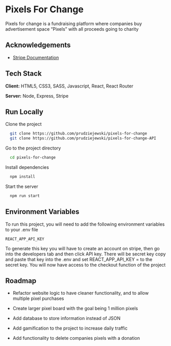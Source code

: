 # Pixels For Change 

Pixels for change is a fundraising platform where companies buy advertisement space “Pixels” with all proceeds going to charity


## Acknowledgements

 - [Stripe Documentation](https://stripe.com/docs)
 

## Tech Stack

**Client:** HTML5, CSS3, SASS, Javascript, React, React Router

**Server:** Node, Express, Stripe


## Run Locally

Clone the project

```bash
  git clone https://github.com/prudziejewski/pixels-for-change
  git clone https://github.com/prudziejewski/pixels-for-change-API
```

Go to the project directory

```bash
  cd pixels-for-change
```

Install dependencies

```bash
  npm install
```

Start the server

```bash
  npm run start
```

## Environment Variables

To run this project, you will need to add the following environment variables to your .env file

`REACT_APP_API_KEY`

To generate this key you will have to create an account on stripe, then go into the developers tab and then click API key. There will be secret key copy and paste that key into the .env and set REACT_APP_API_KEY = to the secret key. You will now have access to the checkout function of the project  

## Roadmap

- Refactor website logic to have cleaner functionality, and to allow multiple pixel purchases  

- Create larger pixel board with the goal being 1 million pixels 

- Add database to store information instead of JSON

- Add gamification to the project to increase daily traffic 

- Add functionality to delete companies pixels with a donation



